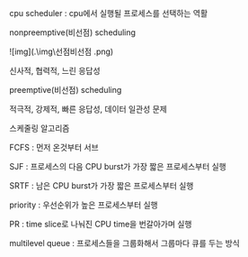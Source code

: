 cpu scheduler : cpu에서 실행될 프로세스를 선택하는 역활

nonpreemptive(비선점) scheduling

![img](.\img\선점비선점 .png)


신사적, 협력적, 느린 응답성

preemptive(비선점) scheduling

적극적, 강제적, 빠른 응답성, 데이터 일관성 문제

스케줄링 알고리즘

FCFS : 먼저 온것부터 서브

SJF : 프로세스의 다음 CPU burst가 가장 짧은 프로세스부터 실행

SRTF : 남은 CPU burst가 가장 짧은 프로세스부터 실행

priority : 우선순위가 높은 프로세스부터 실행

PR : time slice로 나눠진 CPU time을 번갈아가며 실행

multilevel queue : 프로세스들을 그룹화해서 그룹마다 큐를 두는 방식